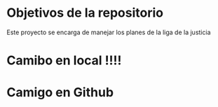 # Objetivos de la repositorio

Este proyecto se encarga de manejar los planes de la liga de la justicia
# Camibo en local !!!!
# Camigo en Github


